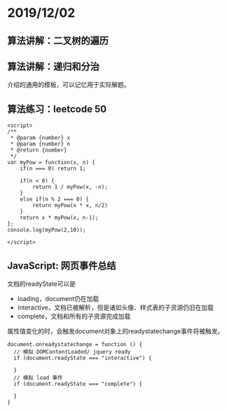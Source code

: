 # 2019/12/02

## 算法讲解：二叉树的遍历

## 算法讲解：递归和分治

介绍的通用的模板，可以记忆用于实际解题。

## 算法练习：leetcode 50

```
<script>
/**
 * @param {number} x
 * @param {number} n
 * @return {number}
 */
var myPow = function(x, n) {
    if(n === 0) return 1;
    
    if(n < 0) {
        return 1 / myPow(x, -n);        
    } 
    else if(n % 2 === 0) {
        return myPow(x * x, n/2)
    } 
    return x * myPow(x, n-1);
};
console.log(myPow(2,10));
    
</script>
```

## JavaScript: 网页事件总结


文档的readyState可以是

- loading，document仍在加载
- interactive，文档已被解析，但是诸如头像、样式表的子资源仍旧在加载
- complete，文档和所有的子资源完成加载

属性值变化的时，会触发document对象上的readystatechange事件将被触发。

```
document.onreadystatechange = function () {
  // 模拟 DOMContentLoaded/ jquery ready
  if (document.readyState === "interactive") {

  }
  // 模拟 load 事件
  if (document.readyState === "complete") {

  }
}
```